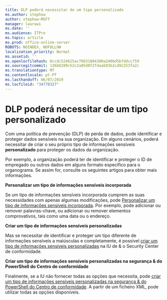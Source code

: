 ```yaml
---
title: DLP poderá necessitar de um tipo personalizado
ms.author: stephow
author: stephow-MSFT
manager: laurawi
ms.date: ''
ms.audience: ITPro
ms.topic: article
ms.prod: office-online-server
ROBOTS: NOINDEX, NOFOLLOW
localization_priority: Normal
ms.assetid: ''
ms.openlocfilehash: 0ccdc524625ac76031004300a2406d5bfddcc759
ms.sourcegitcommit: 136b8209c52c2a05d0f2fdaab93b2cd92253fa2c
ms.translationtype: MT
ms.contentlocale: pt-PT
ms.lasthandoff: 06/07/2019
ms.locfileid: "34770327"
---
```

# <a name="dlp-might-need-a-custom-type"></a>DLP poderá necessitar de um tipo personalizado

Com uma política de prevenção (DLP) de perda de dados, pode identificar e proteger dados sensíveis na sua organização. Em alguns cenários, poderá necessitar de criar o seu próprio tipo de informações sensíveis **personalizado** para proteger os dados da organização.

Por exemplo, a organização poderá ter de identificar e proteger o ID de empregado ou outros dados em alguns formato específico para o organograma. Se assim for, consulte os seguintes artigos para obter mais informações. 
  
 **Personalizar um tipo de informações sensíveis incorporada**
  
Se um tipo de informações sensíveis incorporada cumprem as suas necessidades com apenas algumas modificações, pode [Personalizar um tipo de informações sensíveis incorporada](https://docs.microsoft.com/office365/securitycompliance/customize-a-built-in-sensitive-information-type). Por exemplo, pode adicionar ou remover palavras-chave, ou adicionar ou remover elementos comprovativos, tais como uma data ou o endereço.
  
 **Criar um tipo de informações sensíveis personalizadas**
  
Mas se necessitar de identificar e proteger um tipo diferente de informações sensíveis a maiúsculas e completamente, é possível [criar um tipo de informações sensíveis personalizadas](https://docs.microsoft.com/office365/securitycompliance/create-a-custom-sensitive-information-type) na IU de & o Security Center de conformidade. 
  
**Criar um tipo de informações sensíveis personalizadas na segurança & do PowerShell do Centro de conformidade**

Finalmente, se a IU não fornecer todas as opções que necessita, pode [criar um tipo de informações sensíveis personalizadas na segurança & do PowerShell do Centro de conformidade](https://docs.microsoft.com/office365/securitycompliance/create-a-custom-sensitive-information-type-in-scc-powershell). A partir de um ficheiro XML, pode utilizar todas as opções disponíveis.

    
